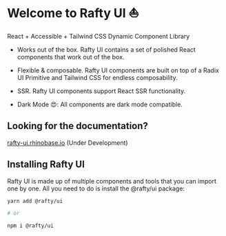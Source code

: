 # Welcome to Rafty UI ⛵

React + Accessible + Tailwind CSS Dynamic Component Library

- Works out of the box. Rafty UI contains a set of polished React components that work out of the box.

- Flexible & composable. Rafty UI components are built on top of a Radix UI Primitive and Tailwind CSS for endless composability.

- SSR. Rafty UI components support React SSR functionality.

- Dark Mode 😍: All components are dark mode compatible.

## Looking for the documentation?

[rafty-ui.rhinobase.io](https://rafty-ui.rhinobase.io) (Under Development)

## Installing Rafty UI

Rafty UI is made up of multiple components and tools that you can import one by one. All you need to do is install the @rafty/ui package:

```sh
yarn add @rafty/ui

# or

npm i @rafty/ui
```
